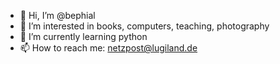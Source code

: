 - 👋 Hi, I’m @bephial
- 👀 I’m interested in books, computers, teaching, photography
- 🌱 I’m currently learning python
- 📫 How to reach me: netzpost@lugiland.de

<!---
bephial/bephial is a ✨ special ✨ repository because its `README.md` (this file) appears on your GitHub profile.
You can click the Preview link to take a look at your changes.
--->
